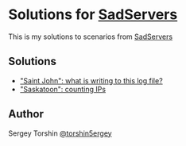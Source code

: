# Solutions for [SadServers](https://sadservers.com/)

This is my solutions to scenarios from [SadServers](https://sadservers.com/)

## Solutions

- ["Saint John": what is writing to this log file?](/01_saint-john-what-is-writing-to-this-log-file?.md)
- ["Saskatoon": counting IPs](/02_saskatoon_counting-ips.md)

## Author

Sergey Torshin [@torshin5ergey](https://github.com/torshin5ergey)
